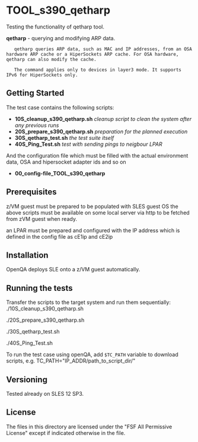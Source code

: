 # TOOL_s390_qetharp

Testing the functionality of qetharp tool.

**qetharp** - querying and modifying ARP data.


       qetharp queries ARP data, such as MAC and IP addresses, from an OSA hardware ARP cache or a HiperSockets ARP cache. For OSA hardware, qetharp can also modify the cache.

       The command applies only to devices in layer3 mode. It supports IPv6 for HiperSockets only.


## Getting Started

The test case contains the following scripts:
- **10S_cleanup_s390_qetharp.sh** *cleanup script to clean the system after any previous runs*
- **20S_prepare_s390_qetharp.sh** *preparation for the planned execution*
- **30S_qetharp_test.sh**  	  *the test suite itself*
- **40S_Ping_Test.sh** 		  *test with sending pings to neigbour LPAR*

And the configuration file which must be filled with the actual environment data, OSA and hipersocket adapter ids and so on
- **00_config-file_TOOL_s390_qetharp**

## Prerequisites

z/VM guest must be prepared to be populated with SLES guest OS
the above scripts must be available on some local server via http to be fetched from zVM guest when ready.

an LPAR must be prepared and configured with the IP address which is defined in the config file as cE1ip and cE2ip

## Installation

OpenQA deploys SLE onto a z/VM guest automatically.

## Running the tests

Transfer the scripts to the target system and run them sequentially:
./10S_cleanup_s390_qetharp.sh

./20S_prepare_s390_qetharp.sh

./30S_qetharp_test.sh

./40S_Ping_Test.sh


To run the test case using openQA, add `$TC_PATH` variable to download scripts, e.g.
TC_PATH="IP_ADDR/path_to_script_dir/"


## Versioning

Tested already on SLES 12 SP3.

## License

The files in this directory are licensed under the "FSF All Permissive License" except if indicated otherwise in the file.
